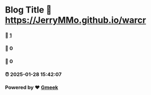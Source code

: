# Blog Title :link: https://JerryMMo.github.io/warcr 
### :page_facing_up: [1](https://JerryMMo.github.io/warcr/tag.html) 
### :speech_balloon: 0 
### :hibiscus: 0 
### :alarm_clock: 2025-01-28 15:42:07 
### Powered by :heart: [Gmeek](https://github.com/Meekdai/Gmeek)
